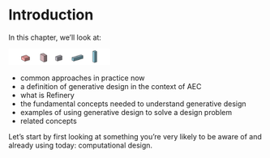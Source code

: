 # Introduction

In this chapter, we’ll look at:

<img src="../.gitbook/assets/intro/intro.png" style="width:200px;"/>

* common approaches in practice now
* a definition of generative design in the context of AEC
* what is Refinery
* the fundamental concepts needed to understand generative design
* examples of using generative design to solve a design problem
* related concepts

Let’s start by first looking at something you’re very likely to be aware of and already using today: computational design.

